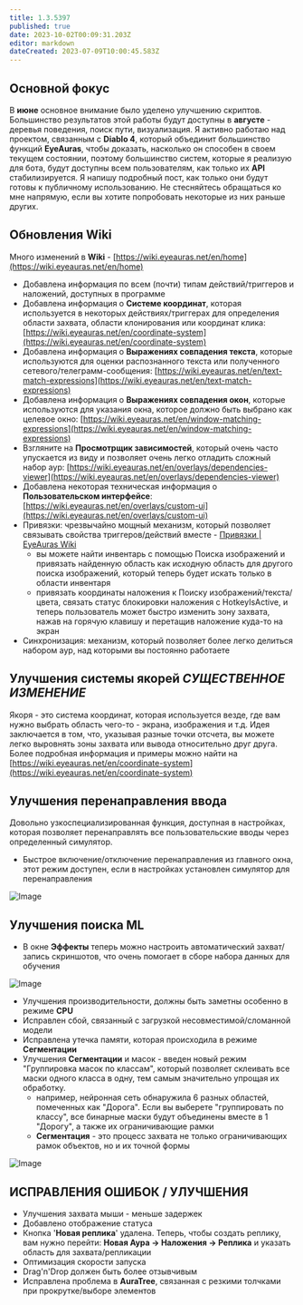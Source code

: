 ```yaml
---
title: 1.3.5397
published: true
date: 2023-10-02T00:09:31.203Z
editor: markdown
dateCreated: 2023-07-09T10:00:45.583Z
---
```

## Основной фокус
В **июне** основное внимание было уделено улучшению скриптов. Большинство результатов этой работы будут доступны в **августе** - деревья поведения, поиск пути, визуализация. Я активно работаю над проектом, связанным с **Diablo 4**, который объединит большинство функций **EyeAuras**, чтобы доказать, насколько он способен в своем текущем состоянии, поэтому большинство систем, которые я реализую для бота, будут доступны всем пользователям, как только их **API** стабилизируется. Я напишу подробный пост, как только они будут готовы к публичному использованию. Не стесняйтесь обращаться ко мне напрямую, если вы хотите попробовать некоторые из них раньше других.

## Обновления Wiki
Много изменений в **Wiki** - [https://wiki.eyeauras.net/en/home](https://wiki.eyeauras.net/en/home)
- Добавлена информация по всем (почти) типам действий/триггеров и наложений, доступных в программе
- Добавлена информация о **Системе координат**, которая используется в некоторых действиях/триггерах для определения области захвата, области клонирования или координат клика: [https://wiki.eyeauras.net/en/coordinate-system](https://wiki.eyeauras.net/en/coordinate-system)
- Добавлена информация о **Выражениях совпадения текста**, которые используются для оценки распознанного текста или полученного сетевого/телеграмм-сообщения: [https://wiki.eyeauras.net/en/text-match-expressions](https://wiki.eyeauras.net/en/text-match-expressions)
- Добавлена информация о **Выражениях совпадения окон**, которые используются для указания окна, которое должно быть выбрано как целевое окно: [https://wiki.eyeauras.net/en/window-matching-expressions](https://wiki.eyeauras.net/en/window-matching-expressions)
- Взгляните на **Просмотрщик зависимостей**, который очень часто упускается из виду и позволяет очень легко отладить сложный набор аур: [https://wiki.eyeauras.net/en/overlays/dependencies-viewer](https://wiki.eyeauras.net/en/overlays/dependencies-viewer)
- Добавлена некоторая техническая информация о **Пользовательском интерфейсе**: [https://wiki.eyeauras.net/en/overlays/custom-ui](https://wiki.eyeauras.net/en/overlays/custom-ui)
- Привязки: чрезвычайно мощный механизм, который позволяет связывать свойства триггеров/действий вместе - [Привязки | EyeAuras Wiki](https://wiki.eyeauras.net/en/bindings)
  - вы можете найти инвентарь с помощью Поиска изображений и привязать найденную область как исходную область для другого поиска изображений, который теперь будет искать только в области инвентаря
  - привязать координаты наложения к Поиску изображений/текста/цвета, связать статус блокировки наложения с HotkeyIsActive, и теперь пользователь может быстро изменить зону захвата, нажав на горячую клавишу и перетащив наложение куда-то на экран
- Синхронизация: механизм, который позволяет более легко делиться набором аур, над которыми вы постоянно работаете

## Улучшения системы якорей *СУЩЕСТВЕННОЕ ИЗМЕНЕНИЕ*
Якоря - это система координат, которая используется везде, где вам нужно выбрать область чего-то - экрана, изображения и т.д.
Идея заключается в том, что, указывая разные точки отсчета, вы можете легко выровнять зоны захвата или вывода относительно друг друга.
Более подробная информация и примеры можно найти на [https://wiki.eyeauras.net/en/coordinate-system](https://wiki.eyeauras.net/en/coordinate-system)

## Улучшения перенаправления ввода
Довольно узкоспециализированная функция, доступная в настройках, которая позволяет перенаправлять все пользовательские вводы через определенный симулятор.
- Быстрое включение/отключение перенаправления из главного окна, этот режим доступен, если в настройках установлен симулятор для перенаправления

![Image](https://i.imgur.com/JOwN8cG.png)

## Улучшения поиска ML
- В окне **Эффекты** теперь можно настроить автоматический захват/запись скриншотов, что очень помогает в сборе набора данных для обучения

![Image](https://i.imgur.com/q7mr7z5.png)

- Улучшения производительности, должны быть заметны особенно в режиме **CPU**
- Исправлен сбой, связанный с загрузкой несовместимой/сломанной модели
- Исправлена утечка памяти, которая происходила в режиме **Сегментации**
- Улучшения **Сегментации** и масок - введен новый режим "Группировка масок по классам", который позволяет склеивать все маски одного класса в одну, тем самым значительно упрощая их обработку.
  - например, нейронная сеть обнаружила 6 разных областей, помеченных как "Дорога". Если вы выберете "группировать по классу", все бинарные маски будут объединены вместе в 1 "Дорогу", а также их ограничивающие рамки
  - **Сегментация** - это процесс захвата не только ограничивающих рамок объектов, но и их точной формы

![Image](https://i.imgur.com/wBUKpqy.png)

## ИСПРАВЛЕНИЯ ОШИБОК / УЛУЧШЕНИЯ
- Улучшения захвата мыши - меньше задержек
- Добавлено отображение статуса
- Кнопка '**Новая реплика**' удалена. Теперь, чтобы создать реплику, вам нужно перейти: **Новая Аура -> Наложения -> Реплика** и указать область для захвата/репликации
- Оптимизация скорости запуска
- Drag'n'Drop должен быть более отзывчивым
- Исправлена проблема в **AuraTree**, связанная с резкими толчками при прокрутке/выборе элементов